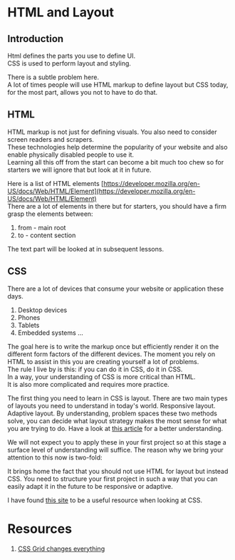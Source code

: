 # HTML and Layout

## Introduction
Html defines the parts you use to define UI.  
CSS is used to perform layout and styling.  

There is a subtle problem here.  
A lot of times people will use HTML markup to define layout but CSS today, for the most part, allows you not to have to do that.

## HTML
HTML markup is not just for defining visuals. 
You also need to consider screen readers and scrapers.  
These technologies help determine the popularity of your website and also enable physically disabled people to use it.  
Learning all this off from the start can become a bit much too chew so for starters we will ignore that but look at it in future.

Here is a list of HTML elements
[https://developer.mozilla.org/en-US/docs/Web/HTML/Element](https://developer.mozilla.org/en-US/docs/Web/HTML/Element)  
There are a lot of elements in there but for starters, you should have a firm grasp the elements between:

1. from - main root
1. to - content section

The text part will be looked at in subsequent lessons. 

## CSS
There are a lot of devices that consume your website or application these days.  

1. Desktop devices
1. Phones
1. Tablets
1. Embedded systems ...

The goal here is to write the markup once but efficiently render it on the different form factors of the different devices.
The moment you rely on HTML to assist in this you are creating yourself a lot of problems.  
The rule I live by is this: if you can do it in CSS, do it in CSS.  
In a way, your understanding of CSS is more critical than HTML.  
It is also more complicated and requires more practice.

The first thing you need to learn in CSS is layout.
There are two main types of layouts you need to understand in today's world.
Responsive layout. 
Adaptive layout. 
By understanding, problem spaces these two methods solve, you can decide what layout strategy makes the most sense for what you are trying to do.  Have a look at [this article](http://mediumwell.com/responsive-adaptive-mobile/) for a better understanding.

We will not expect you to apply these in your first project so at this stage a surface level of understanding will suffice. The reason why we bring your attention to this now is two-fold:

It brings home the fact that you should not use HTML for layout but instead CSS.
You need to structure your first project in such a way that you can easily adapt it in the future to be responsive or adaptive. 

I have found [this site](https://tympanus.net/codrops/css_reference/) to be a useful resource when looking at CSS.

# Resources

1. [CSS Grid changes everything](https://www.youtube.com/watch?v=7kVeCqQCxlk&t=1692s)
